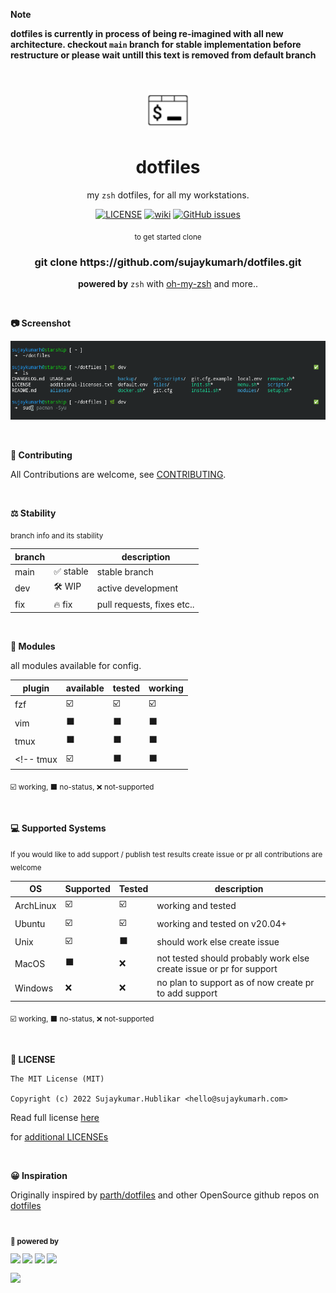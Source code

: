 **Note**


**dotfiles is currently in process of being re-imagined with all new architecture. checkout `main` branch for stable implementation before restructure or please wait untill this text is removed from default branch**

<br>
<br>

<div align="center">

<img src="https://raw.githubusercontent.com/sujaykumarh/dotfiles/dev/.github/media/icon.svg" height="64">

# dotfiles

my `zsh` dotfiles, for all my workstations. 

[![LICENSE](https://img.shields.io/badge/license-MIT-blue?logo=github&color=blue)](https://github.com/sujaykumarh/dotfiles/blob/main/LICENSE) [![wiki](https://img.shields.io/badge/Read-Wiki-blue?logo=github&color=blue)](https://github.com/sujaykumarh/dotfiles/wiki) [![GitHub issues](https://img.shields.io/github/issues/sujaykumarh/dotfiles?color=orange)](https://github.com/sujaykumarh/dotfiles/issues)

<p align="center">
<sub> to get started clone </sub>
<br>
<!-- ToDo replace with setup script -->
<h3>git clone https://github.com/sujaykumarh/dotfiles.git</h3>
</p>

**powered by** `zsh` with [oh-my-zsh](https://ohmyz.sh/) and more..

</div>

<!-- **default 🌿**: `dev` -->

<!--

**setup**

```bash
# ToDo replace with setup script
```

-->

<br>

**📷 Screenshot**

[![screenshot](https://raw.githubusercontent.com/sujaykumarh/dotfiles/dev/.github/media/ss.png)](#)


<br>

**📝 Contributing**

All Contributions are welcome, see [CONTRIBUTING](https://github.com/sujaykumarh/.github/blob/main/.github/CONTRIBUTING.md).

<br>

**⚖️ Stability**

<sub> branch info and its stability </sub>

branch |  | description
--- | --- | ---
main | ✅ stable | stable branch
dev | 🛠️ WIP | active development
fix | 🔥 fix | pull requests, fixes etc..


<br>

**🔌 Modules**

all modules available for config.

plugin | available | tested | working | 
------ | --------- | ------ | ------- |
fzf     | ☑️ | ☑️ | ☑️ |
vim     | ⬛ | ⬛ | ⬛ |
tmux    | ⬛ | ⬛ | ⬛ |
<!-- tmux    | ☑️ | ⬛ | ⬛ | -->

<sub>☑️ working, ⬛ no-status, ❌ not-supported</sub>

<br>

**💻 Supported Systems**

<sub>If you would like to add support / publish test results create issue or pr all contributions are welcome</sub>

OS | Supported | Tested | description
--------------- | -- | -- | ---
ArchLinux       | ☑️ | ☑️ | working and tested
Ubuntu          | ☑️ | ☑️ | working and tested on v20.04+
Unix            | ☑️ | ⬛ | should work else create issue
MacOS           | ⬛ | ❌ | not tested should probably work else create issue or pr for support
Windows         | ❌ | ❌ | no plan to support as of now create pr to add support

<sub>☑️ working, ⬛ no-status, ❌ not-supported</sub>

<br>

**📄 LICENSE**

```license
The MIT License (MIT)

Copyright (c) 2022 Sujaykumar.Hublikar <hello@sujaykumarh.com>
```

Read full license [here](https://github.com/sujaykumarh/dotfiles/blob/dev/LICENSE)

for [additional LICENSEs](https://github.com/sujaykumarh/dotfiles/blob/dev/additional-licenses.txt)


<br>

<!-- 

**📅 Changelog**

Read [CHANGELOG.md](CHANGELOG.md)

<br> 

-->

**😀 Inspiration**

Originally inspired by [parth/dotfiles](https://github.com/Parth/dotfiles) and other OpenSource github repos on [dotfiles ](https://github.com/topics/dotfiles)

<br>

<sub>

**🔋 powered by**

[![](https://img.shields.io/badge/zsh-shell-blue.svg?style=flat-square)](https://en.wikipedia.org/wiki/Z_shell)  [![](https://img.shields.io/badge/oh--my--zsh-&%20plugins-blue.svg?style=flat-square)](https://ohmyz.sh/) [![](https://img.shields.io/badge/setup-nodejs-brightgreen.svg?style=flat-square)](https://nodejs.org) [![](https://img.shields.io/badge/package-fzf-fe17a2.svg?style=flat-square)](https://github.com/junegunn/fzf) 

[![](https://img.shields.io/badge/gitmoji-😀-FFDD67.svg?style=flat-square)](https://gitmoji.dev)
</sub>